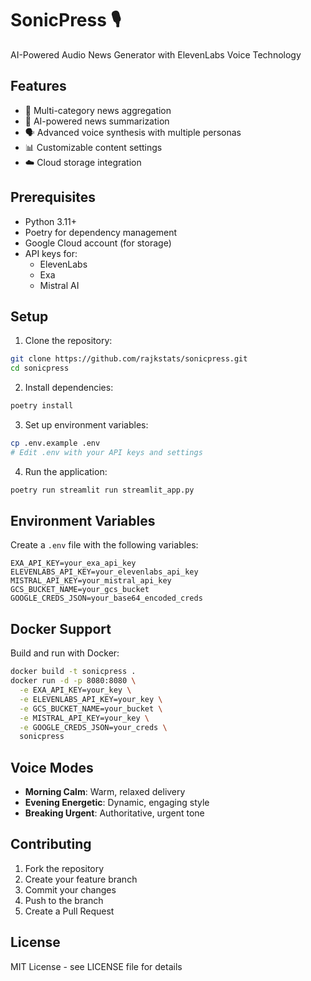 # SonicPress 🎙️

AI-Powered Audio News Generator with ElevenLabs Voice Technology

## Features

- 🎯 Multi-category news aggregation
- 🤖 AI-powered news summarization
- 🗣️ Advanced voice synthesis with multiple personas
- 📊 Customizable content settings
- ☁️ Cloud storage integration

## Prerequisites

- Python 3.11+
- Poetry for dependency management
- Google Cloud account (for storage)
- API keys for:
  - ElevenLabs
  - Exa
  - Mistral AI

## Setup

1. Clone the repository:
```bash
git clone https://github.com/rajkstats/sonicpress.git
cd sonicpress
```

2. Install dependencies:
```bash
poetry install
```

3. Set up environment variables:
```bash
cp .env.example .env
# Edit .env with your API keys and settings
```

4. Run the application:
```bash
poetry run streamlit run streamlit_app.py
```

## Environment Variables

Create a `.env` file with the following variables:

```env
EXA_API_KEY=your_exa_api_key
ELEVENLABS_API_KEY=your_elevenlabs_api_key
MISTRAL_API_KEY=your_mistral_api_key
GCS_BUCKET_NAME=your_gcs_bucket
GOOGLE_CREDS_JSON=your_base64_encoded_creds
```

## Docker Support

Build and run with Docker:

```bash
docker build -t sonicpress .
docker run -d -p 8080:8080 \
  -e EXA_API_KEY=your_key \
  -e ELEVENLABS_API_KEY=your_key \
  -e GCS_BUCKET_NAME=your_bucket \
  -e MISTRAL_API_KEY=your_key \
  -e GOOGLE_CREDS_JSON=your_creds \
  sonicpress
```

## Voice Modes

- **Morning Calm**: Warm, relaxed delivery
- **Evening Energetic**: Dynamic, engaging style
- **Breaking Urgent**: Authoritative, urgent tone

## Contributing

1. Fork the repository
2. Create your feature branch
3. Commit your changes
4. Push to the branch
5. Create a Pull Request

## License

MIT License - see LICENSE file for details 